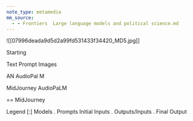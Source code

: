 ```yaml
---
note_type: metamedia
mm_source:
  - - Frontiers  Large language models and political science.md
---
```


![[07996deada9d5d2a99fd531433f34420_MD5.jpg]]

Starting

Text Prompt
Images

AN AudioPal M

MidJourney AudioPaLM

==
MidJourney

Legend
[:] Models . Prompts Initial Inputs . Outputs/Inputs . Final Output


